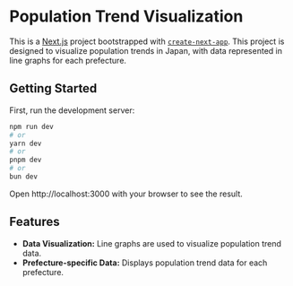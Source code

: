 # Population Trend Visualization

This is a [Next.js](https://nextjs.org/) project bootstrapped with [`create-next-app`](https://github.com/vercel/next.js/tree/canary/packages/create-next-app). This project is designed to visualize population trends in Japan, with data represented in line graphs for each prefecture.
## Getting Started

First, run the development server:

```bash
npm run dev
# or
yarn dev
# or
pnpm dev
# or
bun dev
```

Open http://localhost:3000 with your browser to see the result.




## Features

- **Data Visualization:** Line graphs are used to visualize population trend data.
- **Prefecture-specific Data:** Displays population trend data for each prefecture.  